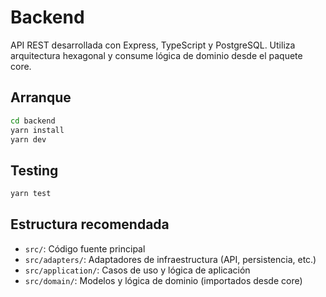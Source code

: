 # Backend

API REST desarrollada con Express, TypeScript y PostgreSQL. Utiliza arquitectura hexagonal y consume lógica de dominio desde el paquete core.

## Arranque

```bash
cd backend
yarn install
yarn dev
```

## Testing

```bash
yarn test
```

## Estructura recomendada

- `src/`: Código fuente principal
- `src/adapters/`: Adaptadores de infraestructura (API, persistencia, etc.)
- `src/application/`: Casos de uso y lógica de aplicación
- `src/domain/`: Modelos y lógica de dominio (importados desde core)
